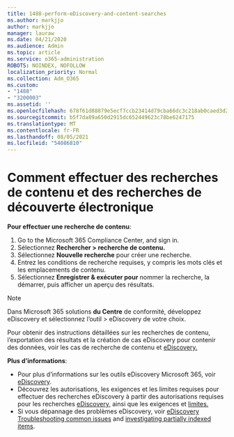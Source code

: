 ```yaml
---
title: 1488-perform-eDiscovery-and-content-searches
ms.author: markjjo
author: markjjo
manager: lauraw
ms.date: 04/21/2020
ms.audience: Admin
ms.topic: article
ms.service: o365-administration
ROBOTS: NOINDEX, NOFOLLOW
localization_priority: Normal
ms.collection: Adm_O365
ms.custom:
- "1488"
- "3200003"
ms.assetid: ''
ms.openlocfilehash: 678f61d88879e5ecf7ccb23414d79cba66dc3c218ab0caed3d2957d863e0596b
ms.sourcegitcommit: b5f7da89a650d2915dc652449623c78be6247175
ms.translationtype: MT
ms.contentlocale: fr-FR
ms.lasthandoff: 08/05/2021
ms.locfileid: "54086810"
---
```

# <a name="how-to-perform-content-searches-and-ediscovery-searches"></a>Comment effectuer des recherches de contenu et des recherches de découverte électronique

**Pour effectuer une recherche de contenu**:

1. Go to the Microsoft 365 Compliance Center, and sign in.
2. Sélectionnez **Rechercher > recherche de contenu.**
3. Sélectionnez **Nouvelle recherche** pour créer une recherche.
4. Entrez les conditions de recherche requises, y compris les mots clés et les emplacements de contenu.
5. Sélectionnez **Enregistrer & exécuter pour** nommer la recherche, la démarrer, puis afficher un aperçu des résultats.

> [!NOTE]
> Dans Microsoft 365 solutions **du Centre** de conformité, développez eDiscovery et sélectionnez l’outil  >  eDiscovery de votre choix. 

Pour obtenir des instructions détaillées sur les recherches de contenu, l’exportation [](/microsoft-365/compliance/content-search) des résultats et la création de cas eDiscovery pour contenir des données, voir les cas de recherche de contenu et [eDiscovery.](/microsoft-365/compliance/ediscovery-cases)

**Plus d’informations**:

- Pour plus d’informations sur les outils eDiscovery Microsoft 365, voir [eDiscovery](/microsoft-365/compliance/ediscovery).
- Découvrez les autorisations, les exigences et les limites requises pour effectuer des recherches eDiscovery à partir des autorisations requises pour les recherches [eDiscovery,](/microsoft-365/compliance/assign-ediscovery-permissions) ainsi que les exigences et [limites.](/microsoft-365/compliance/limits-for-content-search)
- Si vous dépannage des problèmes eDiscovery, voir [eDiscovery Troubleshooting common issues](/microsoft-365/compliance/ediscovery-troubleshooting-common-issues) and [investigating partially indexed items](/microsoft-365/compliance/investigating-partially-indexed-items-in-ediscovery).
